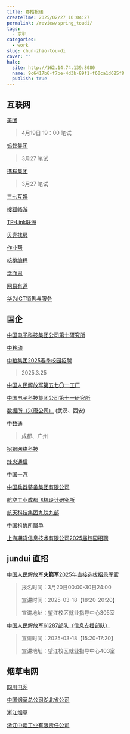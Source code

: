 ```yaml
---
title: 春招投递
createTime: 2025/02/27 10:04:27
permalink: /review/spring_toudi/
tags:
  - 求职
categories:
  - work
slug: chun-zhao-tou-di
cover: ""
halo:
  site: http://162.14.74.139:8080
  name: 9c6417b6-f7be-4d3b-89f1-f60ca1d625f8
  publish: true
---
```



## 互联网


[美团](https://mp.weixin.qq.com/s/l_JPt1MLVqEluHIUMMiBQg)
> 4月19日 19：00 笔试

[蚂蚁集团](https://mp.weixin.qq.com/s/gidnm_EQw9Tg5ySaUweAqg)
> 3月27 笔试

[携程集团](https://mp.weixin.qq.com/s/DSiBpO045z8yzJOeI0Mm7g)
> 3月27 笔试

[三七互娱](https://mp.weixin.qq.com/s/_aerubJzcg1U_vFQJH-APw)

[搜狐畅游](https://mp.weixin.qq.com/s/Ax4Lh6rQtTnC_y7zXWlCcw)

[TP-Link联洲](https://mp.weixin.qq.com/s/9mw_o7yroDvwKDt1K0cZXQ)

[贝壳找房](https://mp.weixin.qq.com/s/Gr_l81BC66kNwv8N_VCzKA)


[作业帮](https://mp.weixin.qq.com/s/RsE0_FZhHN8sk_74z2adYQ?scene=25#wechat_redirect)

[核桃编程](https://mp.weixin.qq.com/s/sz5gH1YK8ArKROt9ITVi2g)

[学而思](https://mp.weixin.qq.com/s/aIQTDHoOB0NWXi9NPnDG_w)

[网易有道](https://mp.weixin.qq.com/s/YaDFfUCsXhwkHbrCSoxMhA)

[华为ICT销售与服务](https://mp.weixin.qq.com/s/IcmGE0_X09UbAlcZUMsx5A)

## 国企


[中国电子科技集团公司第十研究所](https://mp.weixin.qq.com/s/3oqlecGAhXcYSo7Cy5DvXw)

[中移动](https://zyhlw.hotjob.cn/SU63883ddf0dcad415783e00a9/pb/index.html#/)


[中粮集团2025春季校园招聘](https://mp.weixin.qq.com/s/bnBqMWpEjSJ1gDRbn8cP8A)
> 2025.3.25

[中国人民解放军第五七〇一工厂](https://mp.weixin.qq.com/s/VjKEob9fPYQq3IMuXTtwdw)

[中国电子科技集团公司第十一研究所](https://mp.weixin.qq.com/s/iSMg7RQtMKPih0T0ws2_Jg)

[数据所（兴唐公司）](https://mp.weixin.qq.com/s/lnFhpIJXIJMyyQm8_8jcgw) (武汉、西安)

[中数通](https://mp.weixin.qq.com/s/L894RLewkQethNiVJv6fVg)
> 成都、广州

[招银网络科技](https://mp.weixin.qq.com/s/tMf9us2frbmrmFgr2XytTQ)

[烽火通信](https://mp.weixin.qq.com/s/fMC0b98iNfufUfz8rkaLHQ)

[中国一汽](https://mp.weixin.qq.com/s/11mZjIFF-_MaUZSnBzXlZA)

[中国兵器装备集团有限公司](https://mp.weixin.qq.com/s/Vl6VFhGgN8I1VE6kpQFVTg)

[航空工业成都飞机设计研究所](https://mp.weixin.qq.com/s/yvus9TyGL_BDRwJAc7wV5A)

[航天科技集团九院九部](https://mp.weixin.qq.com/s/poeqgCwLGzYKbTFDYJa9yg)


[中国科协所属单](https://mp.weixin.qq.com/s/8SYstm54wNPuMOK4-Qx-4w)

[上海期货信息技术有限公司2025届校园招聘](https://mp.weixin.qq.com/s/JA4mW844qJlz1-pGGeBNxw)

## jundui 直招

[中国人民解放军**火箭军**2025年直接选拔招录军官](https://mp.weixin.qq.com/s/2cQXBxPetdHrcfWldd0jvQ)
> 报名时间：3月20日00:00-30日24:00
> 
> 宣讲时间：2025-03-18【18:20-20:20】
> 
> 宣讲地址：望江校区就业指导中心305室

[中国人民解放军61287部队（信息支援部队）](https://mp.weixin.qq.com/s/0cx0k4RZXOEnwPvvc8HAlQ)
> 
> 宣讲时间：2025-03-18【15:20-17:20】
> 
> 宣讲地址：望江校区就业指导中心403室



## 烟草电网

[四川电网](https://mp.weixin.qq.com/s/ZVlEWZBUTJZW4ZSt6J5roQ)

[中国烟草总公司湖北省公司](https://mp.weixin.qq.com/s/zqOGaF7ffngYS1zkAoj0BA)

[浙江烟草](https://mp.weixin.qq.com/s/jCJJ57k7yAgsdF5eQ4stdQ)

[浙江中烟工业有限责任公司](https://mp.weixin.qq.com/s/0L3CWh0TA5BqcIKXd9pe4Q)


